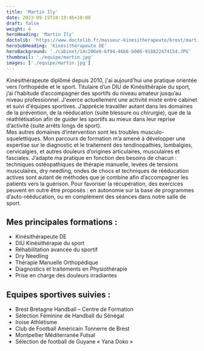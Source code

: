```yaml
---
title: 'Martin Ily'
date: 2023-09-15T18:19:46+10:00
draft: false
weight: 4
heroHeading: 'Martin Ily'
doctolib: 'https://www.doctolib.fr/masseur-kinesitherapeute/brest/martin-ily'
heroSubHeading: 'Kinésithérapeute DE'
heroBackground: './cabinet/14c206e6-6f94-46b6-b006-918822474154.JPG'
thumbnail: './equipe/martin.jpg'
images: ['./equipe/martin.jpg']
---
```


Kinésithérapeute diplômé depuis 2010, j'ai aujourd’hui une pratique orientée vers l’orthopédie et le sport.
Titulaire d’un DIU de Kinésithérapie du sport, j’ai l’habitude d’accompagner des sportifs du niveau amateur jusqu’au niveau professionnel. J'exerce actuellement une activité mixte entre cabinet et suivi d'équipes sportives. 
J’apprécie travailler autant dans les domaines de la prévention, de la rééducation (suite blessure ou chirurgie), que de la réathlétisation afin de guider les sportifs au mieux dans leur reprise d’activité (suite arrêts longs de sport).  
Mes autres domaines d’intervention sont les troubles musculo-squelettiques. Mon parcours de formation m’a amené à développer une expertise sur le diagnostic et le traitement des tendinopathies, lombalgies, cervicalgies, et autres douleurs d’origines articulaires, musculaires et fasciales.
J’adapte ma pratique en fonction des besoins de chacun : techniques ostéopathiques de thérapie manuelle, levées de tensions musculaires, dry needling, ondes de chocs et techniques de rééducation actives sont autant de méthodes que je combine afin d’accompagner les patients vers la guérison. 
Pour favoriser la récupération, des exercices peuvent en outre être proposés : en autonomie sur la base de programmes d’auto-rééducation, ou en complément des séances dans notre salle de sport. 

## Mes principales formations :

- Kinésithérapeute DE   
- DIU Kinésithérapie du sport
- Réhabilitation avancée du sportif
- Dry Needling 
- Thérapie Manuelle Orthopédique
- Diagnostics et traitements en Physiothérapie
- Prise en charge des douleurs irradiantes

## Equipes sportives suivies :

- Brest Bretagne Handball – Centre de Formation
- Sélection Féminine de Handball du Sénégal
- Iroise Athlétisme 
- Club de Football Américain Tonnerre de Brest
- Montpellier Méditerranée Futsal
- Sélection de football de Guyane « Yana Doko »